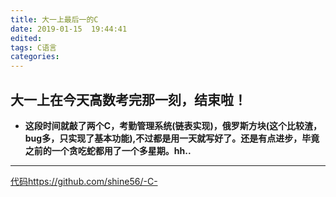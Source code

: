 ```yaml
---
title: 大一上最后一的C
date: 2019-01-15  19:44:41
edited:
tags: C语言
categories:
---
```

## 大一上在今天高数考完那一刻，结束啦！
* **这段时间就敲了两个C，考勤管理系统(链表实现)，俄罗斯方块(这个比较渣，bug多，只实现了基本功能),不过都是用一天就写好了。还是有点进步，毕竟之前的一个贪吃蛇都用了一个多星期。hh..**

---

[代码https://github.com/shine56/-C-](https://github.com/shine56/-C-)